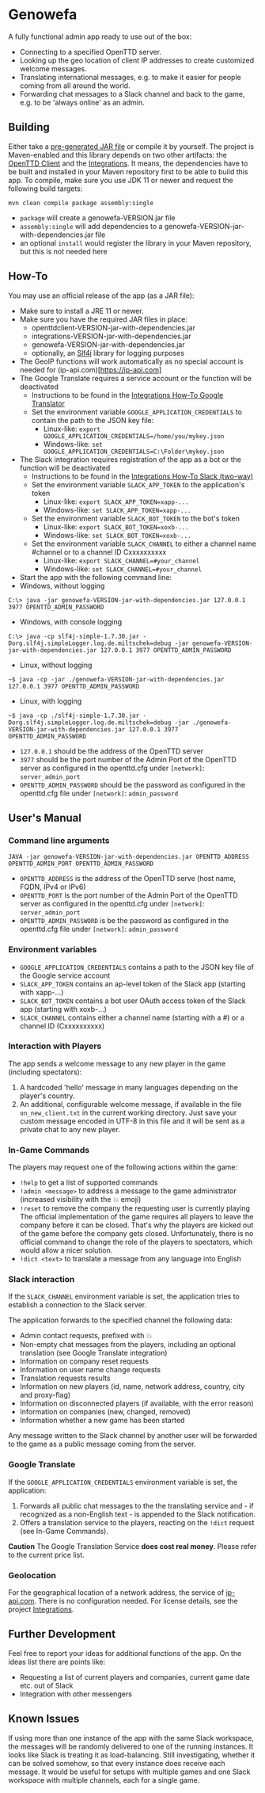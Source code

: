 # Genowefa
A fully functional admin app ready to use out of the box:
- Connecting to a specified OpenTTD server.
- Looking up the geo location of client IP addresses to create customized welcome messages.
- Translating international messages, e.g. to make it easier for people coming from all around the world.
- Forwarding chat messages to a Slack channel and back to the game, e.g. to be 'always online' as an admin.

Building
--------

Either take a [pre-generated JAR file](https://github.com/miltschek/OpenTTDAdmin/releases/latest) or compile it by yourself. The project is Maven-enabled and this library depends on two other artifacts: the [OpenTTD Client](https://github.com/miltschek/OpenTTDAdmin/tree/main/ottdclient) and the [Integrations](https://github.com/miltschek/OpenTTDAdmin/tree/main/integrations). It means, the dependencies have to be built and installed in your Maven repository first to be able to build this app. To compile, make sure you use JDK 11 or newer and request the following build targets:
```
mvn clean compile package assembly:single
```

- `package` will create a genowefa-VERSION.jar file
- `assembly:single` will add dependencies to a genowefa-VERSION-jar-with-dependencies.jar file
- an optional `install` would register the library in your Maven repository, but this is not needed here

How-To
------

You may use an official release of the app (as a JAR file):
- Make sure to install a JRE 11 or newer.
- Make sure you have the required JAR files in place:
    - openttdclient-VERSION-jar-with-dependencies.jar
    - integrations-VERSION-jar-with-dependencies.jar
    - genowefa-VERSION-jar-with-dependencies.jar
    - optionally, an [Slf4j](http://www.slf4j.org/manual.html) library for logging purposes
- The GeoIP functions will work automatically as no special account is needed for (ip-api.com)[https://ip-api.com]
- The Google Translate requires a service account or the function will be deactivated
    - Instructions to be found in the [Integrations How-To Google Translator](https://github.com/miltschek/OpenTTDAdmin/tree/main/integrations)
    - Set the environment variable `GOOGLE_APPLICATION_CREDENTIALS` to contain the path to the JSON key file:
      - Linux-like: `export GOOGLE_APPLICATION_CREDENTIALS=/home/you/mykey.json`
      - Windows-like: `set GOOGLE_APPLICATION_CREDENTIALS=C:\Folder\mykey.json`
- The Slack integration requires registration of the app as a bot or the function will be deactivated
    - Instructions to be found in the [Integrations How-To Slack (two-way)](https://github.com/miltschek/OpenTTDAdmin/tree/main/integrations)
    - Set the environment variable `SLACK_APP_TOKEN` to the application's token
      - Linux-like: `export SLACK_APP_TOKEN=xapp-...`
      - Windows-like: `set SLACK_APP_TOKEN=xapp-...`
    - Set the environment variable `SLACK_BOT_TOKEN` to the bot's token
      - Linux-like: `export SLACK_BOT_TOKEN=xoxb-...`
      - Windows-like: `set SLACK_BOT_TOKEN=xoxb-...`
    - Set the environment variable `SLACK_CHANNEL` to either a channel name #channel or to a channel ID Cxxxxxxxxxx
      - Linux-like: `export SLACK_CHANNEL=#your_channel`
      - Windows-like: `set SLACK_CHANNEL=#your_channel`
- Start the app with the following command line:
- Windows, without logging

```
C:\> java -jar genowefa-VERSION-jar-with-dependencies.jar 127.0.0.1 3977 OPENTTD_ADMIN_PASSWORD
```

- Windows, with console logging

```
C:\> java -cp slf4j-simple-1.7.30.jar -Dorg.slf4j.simpleLogger.log.de.miltschek=debug -jar genowefa-VERSION-jar-with-dependencies.jar 127.0.0.1 3977 OPENTTD_ADMIN_PASSWORD
```

- Linux, without logging

```
~$ java -cp -jar ./genowefa-VERSION-jar-with-dependencies.jar 127.0.0.1 3977 OPENTTD_ADMIN_PASSWORD
```

- Linux, with logging

```
~$ java -cp ./slf4j-simple-1.7.30.jar -Dorg.slf4j.simpleLogger.log.de.miltschek=debug -jar ./genowefa-VERSION-jar-with-dependencies.jar 127.0.0.1 3977 OPENTTD_ADMIN_PASSWORD
```

- `127.0.0.1` should be the address of the OpenTTD server
- `3977` should be the port number of the Admin Port of the OpenTTD server as configured in the openttd.cfg under `[network]`: `server_admin_port`
- `OPENTTD_ADMIN_PASSWORD` should be the password as configured in the openttd.cfg file under `[network]`: `admin_password`
    
User's Manual
-------------

### Command line arguments

```
JAVA -jar genowefa-VERSION-jar-with-dependencies.jar OPENTTD_ADDRESS OPENTTD_ADMIN_PORT OPENTTD_ADMIN_PASSWORD
```

- `OPENTTD_ADDRESS` is the address of the OpenTTD serve (host name, FQDN, IPv4 or IPv6)
- `OPENTTD_PORT` is the port number of the Admin Port of the OpenTTD server as configured in the openttd.cfg under `[network]`: `server_admin_port`
- `OPENTTD_ADMIN_PASSWORD` is be the password as configured in the openttd.cfg file under `[network]`: `admin_password`
    
### Environment variables

- `GOOGLE_APPLICATION_CREDENTIALS` contains a path to the JSON key file of the Google service account
- `SLACK_APP_TOKEN` contains an ap-level token of the Slack app (starting with xapp-...)
- `SLACK_BOT_TOKEN` contains a bot user OAuth access token of the Slack app (starting with xoxb-...)
- `SLACK_CHANNEL` contains either a channel name (starting with a #) or a channel ID (Cxxxxxxxxxx)
    
### Interaction with Players

The app sends a welcome message to any new player in the game (including spectators):
1. A hardcoded 'hello' message in many languages depending on the player's country.
2. An additional, configurable welcome message, if available in the file `on_new_client.txt` in the current working directory.
   Just save your custom message encoded in UTF-8 in this file and it will be sent as a private chat to any new player.

### In-Game Commands

The players may request one of the following actions within the game:
- `!help` to get a list of supported commands
- `!admin <message>` to address a message to the game administrator (increased visibility with the :boom: emoji)
- `!reset` to remove the company the requesting user is currently playing
    The official implementation of the game requires all players to leave the company before it can be closed. That's why the players are kicked out of the game before the company gets closed. Unfortunately, there is no official command to change the role of the players to spectators, which would allow a nicer solution.
- `!dict <text>` to translate a message from any language into English

### Slack interaction

If the `SLACK_CHANNEL` environment variable is set, the application tries to establish a connection to the Slack server.

The application forwards to the specified channel the following data:
- Admin contact requests, prefixed with :boom:
- Non-empty chat messages from the players, including an optional translation (see Google Translate integration)
- Information on company reset requests
- Information on user name change requests
- Translation requests results
- Information on new players (id, name, network address, country, city and proxy-flag)
- Information on disconnected players (if available, with the error reason)
- Information on companies (new, changed, removed)
- Information whether a new game has been started

Any message written to the Slack channel by another user will be forwarded to the game as a public message coming from the server.

### Google Translate

If the `GOOGLE_APPLICATION_CREDENTIALS` environment variable is set, the application:
1. Forwards all public chat messages to the the translating service and - if recognized as a non-English text - is appended to the Slack notification.
2. Offers a translation service to the players, reacting on the `!dict` request (see In-Game Commands).

**Caution**
The Google Translation Service **does cost real money**. Please refer to the current price list.

### Geolocation

For the geographical location of a network address, the service of [ip-api.com](https://ip-api.com/). There is no configuration needed.
For license details, see the project [Integrations](https://github.com/miltschek/OpenTTDAdmin/tree/main/integrations).

Further Development
-------------------

Feel free to report your ideas for additional functions of the app. On the ideas list there are points like:
- Requesting a list of current players and companies, current game date etc. out of Slack
- Integration with other messengers

Known Issues
------------

If using more than one instance of the app with the same Slack workspace, the messages will be randomly delivered to one of the running instances. It looks like Slack is treating it as load-balancing. Still investigating, whether it can be solved somehow, so that every instance does receive each message. It would be useful for setups with multiple games and one Slack workspace with multiple channels, each for a single game.
